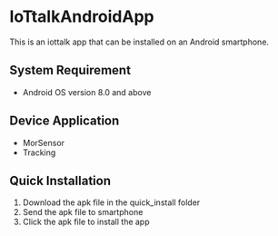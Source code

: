 # IoTtalkAndroidApp
This is an iottalk app that can be installed on an Android smartphone.
## System Requirement
* Android OS version 8.0 and above
## Device Application
* MorSensor
* Tracking
## Quick Installation
1. Download the apk file in the quick_install folder
2. Send the apk file to smartphone
3. Click the apk file to install the app
